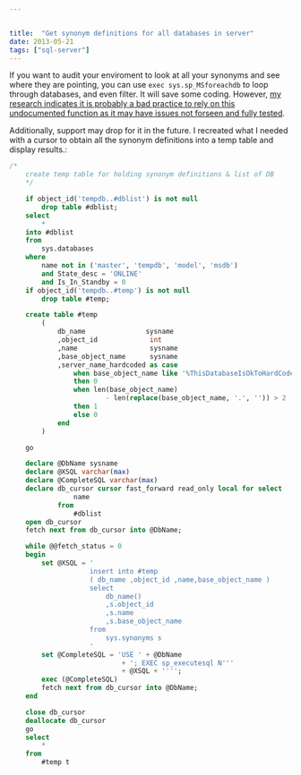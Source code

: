 ```yaml
---


title:  "Get synonym definitions for all databases in server"
date: 2013-05-21
tags: ["sql-server"]
---
```


If you want to audit your enviroment to look at all your synonyms and see where they are pointing, you can use `exec sys.sp_MSforeachdb` to loop through databases, and even filter. It will save some coding. However, [my research indicates it is probably a bad practice to rely on this undocumented function as it may have issues not forseen and fully tested](http://shaunjstuart.com/archive/2012/10/its-time-to-retire-sp_msforeachdb/).

Additionally, support may drop for it in the future. I recreated what I needed with a cursor to obtain all the synonym definitions into a temp table and display  results.:

```sql
/*
    create temp table for holding synonym definitions & list of DB
    */

    if object_id('tempdb..#dblist') is not null
        drop table #dblist;
    select
        *
    into #dblist
    from
        sys.databases
    where
        name not in ('master', 'tempdb', 'model', 'msdb')
        and State_desc = 'ONLINE'
        and Is_In_Standby = 0
    if object_id('tempdb..#temp') is not null
        drop table #temp;

    create table #temp
        (
            db_name               sysname
            ,object_id             int
            ,name                  sysname
            ,base_object_name      sysname
            ,server_name_hardcoded as case
                when base_object_name like '%ThisDatabaseIsOkToHardCode%'
                then 0
                when len(base_object_name)
                        - len(replace(base_object_name, '.', '')) > 2
                then 1
                else 0
            end
        )

    go

    declare @DbName sysname
    declare @XSQL varchar(max)
    declare @CompleteSQL varchar(max)
    declare db_cursor cursor fast_forward read_only local for select
                name
            from
                #dblist
    open db_cursor
    fetch next from db_cursor into @DbName;

    while @@fetch_status = 0
    begin
        set @XSQL = '
                    insert into #temp
                    ( db_name ,object_id ,name,base_object_name )
                    select
                        db_name()
                        ,s.object_id
                        ,s.name
                        ,s.base_object_name
                    from
                        sys.synonyms s
                    '
        set @CompleteSQL = 'USE ' + @DbName
                            + '; EXEC sp_executesql N'''
                            + @XSQL + '''';
        exec (@CompleteSQL)
        fetch next from db_cursor into @DbName;
    end

    close db_cursor
    deallocate db_cursor
    go
    select
        *
    from
        #temp t
```